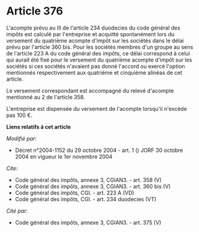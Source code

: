 # Article 376

L'acompte prévu au III de l'article 234 duodecies du code général des impôts est calculé par l'entreprise et acquitté
spontanément lors du versement du quatrième acompte d'impôt sur les sociétés dans le délai prévu par l'article 360 bis. Pour
les sociétés membres d'un groupe au sens de l'article 223 A du code général des impôts, ce délai correspond à celui qui
aurait été fixé pour le versement du quatrième acompte d'impôt sur les sociétés si ces sociétés n'avaient pas donné l'accord
ou exercé l'option mentionnés respectivement aux quatrième et cinquième alinéas de cet article. 

Le versement correspondant est accompagné du relevé d'acompte mentionné au 2 de l'article 358. 

L'entreprise est dispensée du versement de l'acompte lorsqu'il n'excède pas 100 €.

**Liens relatifs à cet article**

_Modifié par_:

  - Décret n°2004-1152 du 29 octobre 2004 - art. 1 () JORF 30 octobre 2004 en vigueur le 1er novembre 2004

_Cite_:

  - Code général des impôts, annexe 3, CGIAN3. - art. 358 (V)
  - Code général des impôts, annexe 3, CGIAN3. - art. 360 bis (V)
  - Code général des impôts, CGI. - art. 223 A (VD)
  - Code général des impôts, CGI. - art. 234 duodecies (VT)

_Cité par_:

  - Code général des impôts, annexe 3, CGIAN3. - art. 375 (V)

